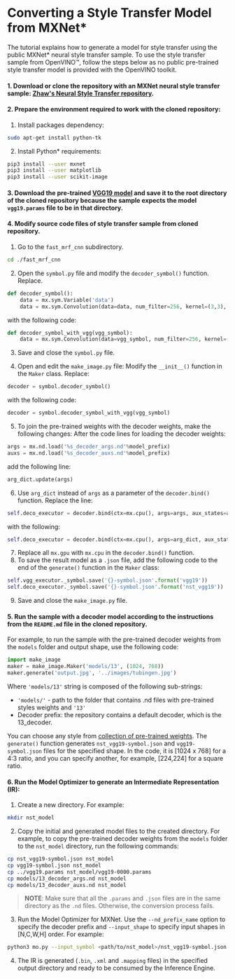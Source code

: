# Converting a Style Transfer Model from MXNet*  

The tutorial explains how to generate a model for style transfer using the public MXNet\* neural style transfer sample.
To use the style transfer sample from OpenVINO&trade;, follow the steps below as no public pre-trained style transfer model is provided with the OpenVINO toolkit.

#### 1. Download or clone the repository with an MXNet neural style transfer sample: [Zhaw's Neural Style Transfer repository](https://github.com/zhaw/neural_style).

#### 2. Prepare the environment required to work with the cloned repository:
1. Install packages dependency:<br>
```sh
sudo apt-get install python-tk
```

2. Install Python\* requirements:
```sh
pip3 install --user mxnet
pip3 install --user matplotlib
pip3 install --user scikit-image
```

#### 3. Download the pre-trained [VGG19 model](https://github.com/dmlc/web-data/raw/master/mxnet/neural-style/model/vgg19.params) and save it to the root directory of the cloned repository because the sample expects the model `vgg19.params` file to be in that directory.<br>

#### 4. Modify source code files of style transfer sample from cloned repository.<br>

1. Go to the `fast_mrf_cnn` subdirectory.
```sh
cd ./fast_mrf_cnn
```

2. Open the `symbol.py` file and modify the `decoder_symbol()` function. Replace.
```py
def decoder_symbol():
    data = mx.sym.Variable('data')
    data = mx.sym.Convolution(data=data, num_filter=256, kernel=(3,3), pad=(1,1), stride=(1, 1), name='deco_conv1')
```
with the following code:<br>
```py
def decoder_symbol_with_vgg(vgg_symbol):
    data = mx.sym.Convolution(data=vgg_symbol, num_filter=256, kernel=(3,3), pad=(1,1), stride=(1, 1), name='deco_conv1')
```

3. Save and close the `symbol.py` file.

4. Open and edit the `make_image.py` file:
Modify the `__init__()` function in the `Maker` class. Replace:<br>
```py
decoder = symbol.decoder_symbol()
```
with the following code:<br>
```py
decoder = symbol.decoder_symbol_with_vgg(vgg_symbol)
```

5. To join the pre-trained weights with the decoder weights, make the following changes:
After the code lines for loading the decoder weights:<br>
```py
args = mx.nd.load('%s_decoder_args.nd'%model_prefix)
auxs = mx.nd.load('%s_decoder_auxs.nd'%model_prefix)
```
add the following line:<br>
```py
arg_dict.update(args)
```

6. Use `arg_dict` instead of `args` as a parameter of the `decoder.bind()` function. Replace the line:<br>
```py
self.deco_executor = decoder.bind(ctx=mx.cpu(), args=args, aux_states=auxs)
```
with the following:<br>
```py
self.deco_executor = decoder.bind(ctx=mx.cpu(), args=arg_dict, aux_states=auxs)
```
7. Replace all `mx.gpu` with `mx.cpu` in the `decoder.bind()` function.
8. To save the result model as a `.json` file, add the following code to the end of the `generate()` function in the `Maker` class:<br>
```py
self.vgg_executor._symbol.save('{}-symbol.json'.format('vgg19'))
self.deco_executor._symbol.save('{}-symbol.json'.format('nst_vgg19'))
```
9. Save and close the `make_image.py` file.

#### 5. Run the sample with a decoder model according to the instructions from the `README.md` file in the cloned repository.
For example, to run the sample with the pre-trained decoder weights from the `models` folder and output shape, use the following code:<br>
```py
import make_image
maker = make_image.Maker('models/13', (1024, 768))
maker.generate('output.jpg', '../images/tubingen.jpg')
```
Where `'models/13'` string is composed of the following sub-strings: 
* `'models/'` - path to the folder that contains .nd files with pre-trained styles weights and `'13'`
*  Decoder prefix: the repository contains a default decoder, which is the 13_decoder. 

You can choose any style from [collection of pre-trained weights](https://pan.baidu.com/s/1skMHqYp). The `generate()` function generates `nst_vgg19-symbol.json` and `vgg19-symbol.json` files for the specified shape. In the code, it is [1024 x 768] for a 4:3 ratio, and you can specify another, for example, [224,224] for a square ratio.

#### 6. Run the Model Optimizer to generate an Intermediate Representation (IR):

1. Create a new directory. For example:<br>
```sh
mkdir nst_model
```
2. Copy the initial and generated model files to the created directory. For example, to copy the pre-trained decoder weights from the `models` folder to the `nst_model` directory, run the following commands:<br>
```sh
cp nst_vgg19-symbol.json nst_model
cp vgg19-symbol.json nst_model
cp ../vgg19.params nst_model/vgg19-0000.params
cp models/13_decoder_args.nd nst_model
cp models/13_decoder_auxs.nd nst_model
```
> **NOTE**: Make sure that all the `.params` and `.json` files are in the same directory as the `.nd` files. Otherwise, the conversion process fails.

3. Run the Model Optimizer for MXNet. Use the `--nd_prefix_name` option to specify the decoder prefix and `--input_shape` to specify input shapes in [N,C,W,H] order. For example:<br>
```sh
python3 mo.py --input_symbol <path/to/nst_model>/nst_vgg19-symbol.json --framework mxnet --output_dir <path/to/output_dir> --input_shape [1,3,224,224] --nd_prefix_name 13_decoder --pretrained_model <path/to/nst_model>/vgg19-0000.params
```
4. The IR is generated (`.bin`, `.xml` and `.mapping` files) in the specified output directory and ready to be consumed by the Inference Engine. 
